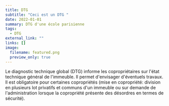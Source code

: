 ```yaml
---
title: DTG
subtitle: "Ceci est un DTG "
date: 2022-01-01
summary: DTG d'une école parisienne
tags:
  - DTG
external_link: ""
links: []
image:
  filename: featured.png
  preview_only: true
---
```

Le diagnostic technique global (DTG) informe les copropriétaires sur l'état technique général de l'immeuble. Il permet d'envisager d'éventuels travaux. Il est obligatoire pour certaines copropriétés (mise en copropriété: division en plusieurs lot privatifs et communs d'un immeuble ou sur demande de l'administration lorsque la copropriété présente des désordres en termes de sécurité).

